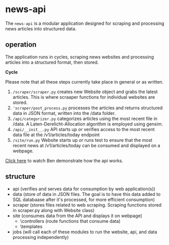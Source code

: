 # news-api

The `news-api` is a modular application designed for scraping and processing news articles into structured data.

## operation

The application runs in cycles, scraping news websites and processing articles into a structured format, then stored.

**Cycle**

Please note that all these steps currently take place in general or as written.

1. `/scraper/scraper.py` creates new Website object and grabs the latest articles. This is where scraaper functions for individual websites are stored.
2. `'scraper/post_process.py` processes the articles and returns structured data in JSON format, written into the /data folder.
3. `/api/categorizer.py` categorizes articles using the most recent file in /data. A Laten-Derelicht-Allocation algorithm is employed using gensim. 
4. `/api/__init__.py` API starts up *or* verifies access to the most recent data file at the /v1/articles/today endpoint
5. `/site/run.py` Website starts up *or* runs test to ensure that the most recent news at /v1/articles/today can be consumed and displayed on a webpage.

[Click here](https://drive.google.com/open?id=17x-F9UhgHQGtzpG6EbO9pZ9Y2ckS-wTu&usp=drive_fs) to watch Ben demonstrate how the api works.

## structure

- api (verifies and serves data for consumption by web application(s))
- data (store of data in JSON files. The goal is to have this data added to SQL databaase after it's processed, for more efficient consumption)
- scraper (stores files related to web scraping. Scraping functions stored in scraper.py along with Website class)
- site (consumes data from the API and displays it on webpage)
  - \controllers (route functions that consume data)
  - \templates 
- jobs (will call each of these modules to run the website, api, and data processing independently)
